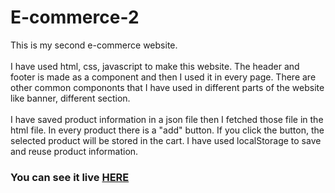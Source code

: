 # E-commerce-2
This is my second e-commerce website.
<br><br>
I have used html, css, javascript to make this website. The header and footer is made as a component and then I used it in every page. There are other common compononts that I have used in different parts of the website like banner, different section.
<br><br>
I have saved product information in a json file then I fetched those file in the html file. In every product there is a "add" button. If you click the button, the selected product will be stored in the cart. I have used localStorage to save and reuse product information.
<br>
<h3><b>You can see it live <a href="https://mhasan1037.github.io/E-commerce-2/" target="_blank">HERE</a></b></h3>
